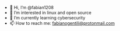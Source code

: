 - 👋 Hi, I’m @fabian1208
- 👀 I’m interested in linux and open source 
- 🌱 I’m currently learning cybersecurity
- 📫 How to reach me: fabianogentili@protonmail.com

<!---
fabian1208/fabian1208 is a ✨ special ✨ repository because its `README.md` (this file) appears on your GitHub profile.
You can click the Preview link to take a look at your changes.
--->
